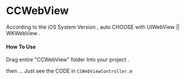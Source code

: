 # CCWebView
According to the iOS System Version , auto CHOOSE with UIWebView || WKWebView .

#### How To Use

Drag entire "CCWebView" folder Into your project .

then ... Just see the CODE in `CCWebViewController.m`
